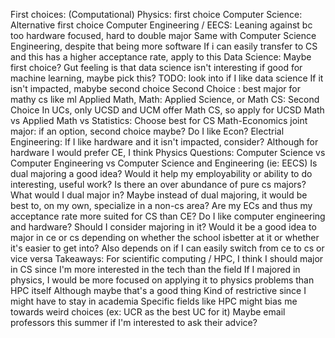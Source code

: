 First choices:
	(Computational) Physics: first choice
	Computer Science: Alternative first choice
	Computer Engineering / EECS: Leaning against bc too hardware focused, hard to double major
		Same with Computer Science Engineering, despite that being more software
		If i can easily transfer to CS and this has a higher acceptance rate, apply to this
	Data Science: Maybe first choice? Gut feeling is that data science isn't interesting
		if good for machine learning, maybe pick this?
		TODO: look into if I like data science
		If it isn't impacted, mabybe second choice
Second Choice
	: best major for mathy cs like ml
	Applied Math, Math: Applied Science, or Math CS: Second Choice
		In UCs, only UCSD and UCM offer Math CS, so apply for UCSD
	Math vs Applied Math vs Statistics: Choose best for CS
	Math-Economics joint major: if an option, second choice maybe?
		Do I like Econ?
	Electrial Engineering: If I like hardware and it isn't impacted, consider?
		Although for hardware I would prefer CE, I think
	Physics
Questions:
	Computer Science vs Computer Engineering vs Computer Science and Engineering (ie: EECS)
	Is dual majoring a good idea?
		Would it help my employability or ability to do interesting, useful  work?
			Is there an over abundance of pure cs majors?
		What would I dual major in?
		Maybe instead of dual majoring, it would be best to, on my own, specialize in a non-cs area?
	Are my ECs and thus my acceptance rate more suited for CS than CE?
	Do I like computer engineering and hardware? Should I consider majoring in it?
		Would it be a good idea to major in ce or cs depending on whether the school isbetter at it or whether it's easier to get into?
			Also depends on if I can easily switch from ce to cs or vice versa
Takeaways:
	For scientific computing / HPC, I think I should major in CS since I'm more interested in the tech than the field
		If I majored in physics, I would be more focused on applying it to physics problems than HPC itself
			Although maybe that's a good thing
		Kind of restrictive since I might have to stay in academia
	Specific fields like HPC might bias me towards weird choices (ex: UCR as the best UC for it)
		Maybe email professors this summer if I'm interested to ask their advice?